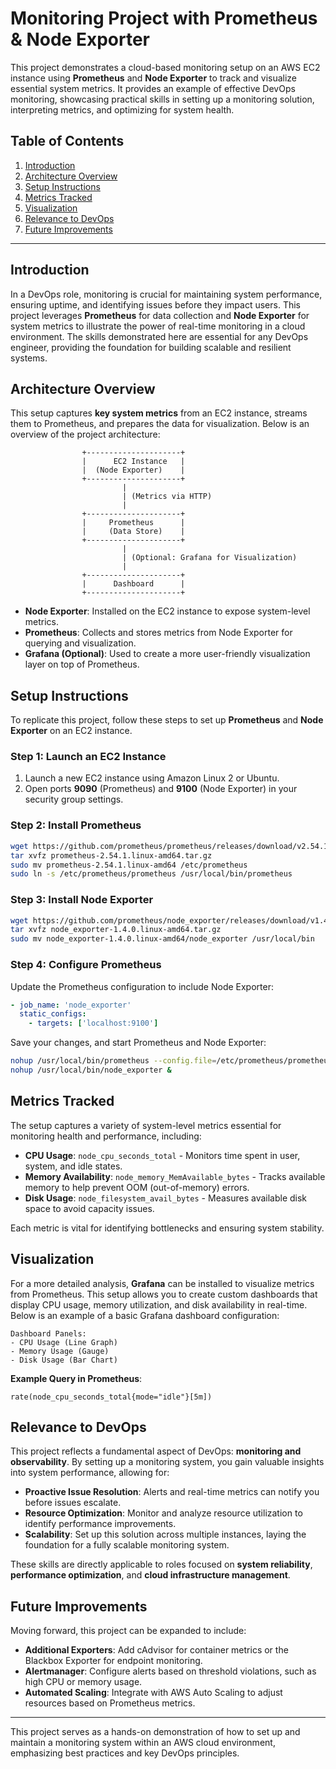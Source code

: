# **Monitoring Project with Prometheus & Node Exporter**
This project demonstrates a cloud-based monitoring setup on an AWS EC2 instance using **Prometheus** and **Node Exporter** to track and visualize essential system metrics. It provides an example of effective DevOps monitoring, showcasing practical skills in setting up a monitoring solution, interpreting metrics, and optimizing for system health.

## **Table of Contents**
1. [Introduction](#introduction)
2. [Architecture Overview](#architecture-overview)
3. [Setup Instructions](#setup-instructions)
4. [Metrics Tracked](#metrics-tracked)
5. [Visualization](#visualization)
6. [Relevance to DevOps](#relevance-to-devops)
7. [Future Improvements](#future-improvements)

---

## **Introduction**
In a DevOps role, monitoring is crucial for maintaining system performance, ensuring uptime, and identifying issues before they impact users. This project leverages **Prometheus** for data collection and **Node Exporter** for system metrics to illustrate the power of real-time monitoring in a cloud environment. The skills demonstrated here are essential for any DevOps engineer, providing the foundation for building scalable and resilient systems.

## **Architecture Overview**
This setup captures **key system metrics** from an EC2 instance, streams them to Prometheus, and prepares the data for visualization. Below is an overview of the project architecture:

```plaintext
                +---------------------+
                |      EC2 Instance   |
                |  (Node Exporter)    |
                +---------------------+
                         |
                         | (Metrics via HTTP)
                         |
                +---------------------+
                |     Prometheus      |
                |     (Data Store)    |
                +---------------------+
                         |
                         | (Optional: Grafana for Visualization)
                         |
                +---------------------+
                |      Dashboard      |
                +---------------------+
```

- **Node Exporter**: Installed on the EC2 instance to expose system-level metrics.
- **Prometheus**: Collects and stores metrics from Node Exporter for querying and visualization.
- **Grafana (Optional)**: Used to create a more user-friendly visualization layer on top of Prometheus.

## **Setup Instructions**
To replicate this project, follow these steps to set up **Prometheus** and **Node Exporter** on an EC2 instance.

### **Step 1: Launch an EC2 Instance**
1. Launch a new EC2 instance using Amazon Linux 2 or Ubuntu.
2. Open ports **9090** (Prometheus) and **9100** (Node Exporter) in your security group settings.

### **Step 2: Install Prometheus**
```bash
wget https://github.com/prometheus/prometheus/releases/download/v2.54.1/prometheus-2.54.1.linux-amd64.tar.gz
tar xvfz prometheus-2.54.1.linux-amd64.tar.gz
sudo mv prometheus-2.54.1.linux-amd64 /etc/prometheus
sudo ln -s /etc/prometheus/prometheus /usr/local/bin/prometheus
```

### **Step 3: Install Node Exporter**
```bash
wget https://github.com/prometheus/node_exporter/releases/download/v1.4.0/node_exporter-1.4.0.linux-amd64.tar.gz
tar xvfz node_exporter-1.4.0.linux-amd64.tar.gz
sudo mv node_exporter-1.4.0.linux-amd64/node_exporter /usr/local/bin
```

### **Step 4: Configure Prometheus**
Update the Prometheus configuration to include Node Exporter:
```yaml
- job_name: 'node_exporter'
  static_configs:
    - targets: ['localhost:9100']
```
Save your changes, and start Prometheus and Node Exporter:
```bash
nohup /usr/local/bin/prometheus --config.file=/etc/prometheus/prometheus.yml &
nohup /usr/local/bin/node_exporter &
```

## **Metrics Tracked**
The setup captures a variety of system-level metrics essential for monitoring health and performance, including:
- **CPU Usage**: `node_cpu_seconds_total` - Monitors time spent in user, system, and idle states.
- **Memory Availability**: `node_memory_MemAvailable_bytes` - Tracks available memory to help prevent OOM (out-of-memory) errors.
- **Disk Usage**: `node_filesystem_avail_bytes` - Measures available disk space to avoid capacity issues.

Each metric is vital for identifying bottlenecks and ensuring system stability.

## **Visualization**
For a more detailed analysis, **Grafana** can be installed to visualize metrics from Prometheus. This setup allows you to create custom dashboards that display CPU usage, memory utilization, and disk availability in real-time. Below is an example of a basic Grafana dashboard configuration:

```plaintext
Dashboard Panels:
- CPU Usage (Line Graph)
- Memory Usage (Gauge)
- Disk Usage (Bar Chart)
```

**Example Query in Prometheus**:
```promql
rate(node_cpu_seconds_total{mode="idle"}[5m])
```

## **Relevance to DevOps**
This project reflects a fundamental aspect of DevOps: **monitoring and observability**. By setting up a monitoring system, you gain valuable insights into system performance, allowing for:
- **Proactive Issue Resolution**: Alerts and real-time metrics can notify you before issues escalate.
- **Resource Optimization**: Monitor and analyze resource utilization to identify performance improvements.
- **Scalability**: Set up this solution across multiple instances, laying the foundation for a fully scalable monitoring system.

These skills are directly applicable to roles focused on **system reliability**, **performance optimization**, and **cloud infrastructure management**.

## **Future Improvements**
Moving forward, this project can be expanded to include:
- **Additional Exporters**: Add cAdvisor for container metrics or the Blackbox Exporter for endpoint monitoring.
- **Alertmanager**: Configure alerts based on threshold violations, such as high CPU or memory usage.
- **Automated Scaling**: Integrate with AWS Auto Scaling to adjust resources based on Prometheus metrics.

---

This project serves as a hands-on demonstration of how to set up and maintain a monitoring system within an AWS cloud environment, emphasizing best practices and key DevOps principles.
